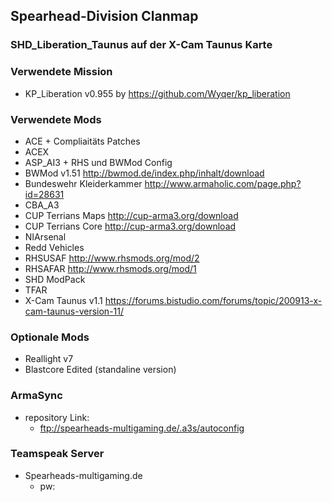 ## Spearhead-Division Clanmap

### SHD_Liberation_Taunus auf der X-Cam Taunus Karte

### Verwendete Mission

- KP_Liberation v0.955 by https://github.com/Wyqer/kp_liberation

### Verwendete Mods

- ACE + Compliaitäts Patches
- ACEX
- ASP_AI3 + RHS und BWMod Config
- BWMod v1.51 http://bwmod.de/index.php/inhalt/download
- Bundeswehr Kleiderkammer http://www.armaholic.com/page.php?id=28631
- CBA_A3
- CUP Terrians Maps http://cup-arma3.org/download
- CUP Terrians Core http://cup-arma3.org/download
- NIArsenal
- Redd Vehicles
- RHSUSAF http://www.rhsmods.org/mod/2
- RHSAFAR http://www.rhsmods.org/mod/1
- SHD ModPack
- TFAR
- X-Cam Taunus v1.1 https://forums.bistudio.com/forums/topic/200913-x-cam-taunus-version-11/

### Optionale Mods

- Reallight v7
- Blastcore Edited (standaline version)

### ArmaSync

- repository Link:
  - ftp://spearheads-multigaming.de/.a3s/autoconfig
 
### Teamspeak Server

- Spearheads-multigaming.de
  - pw: 
